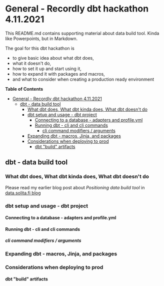 # General - Recordly dbt hackathon 4.11.2021

This README.md contains supporting material about data build tool. Kinda like Powerpoints, but in Markdown.

The goal for this dbt hackathon is 
* to give basic idea about what dbt does, 
* what it doesn't do, 
* how to set it up and start using it, 
* how to expand it with packages and macros, 
* and what to consider when creating a production ready environment

**Table of Contents**

- [General - Recordly dbt hackathon 4.11.2021](#general---recordly-dbt-hackathon-4112021)
  - [dbt - data build tool](#dbt---data-build-tool)
    - [What dbt does, What dbt kinda does, What dbt doesn't do](#what-dbt-does-what-dbt-kinda-does-what-dbt-doesnt-do)
    - [dbt setup and usage - dbt project](#dbt-setup-and-usage---dbt-project)
      - [Connecting to a database - adapters and profile.yml](#connecting-to-a-database---adapters-and-profileyml)
      - [Running dbt - cli and cli commands](#running-dbt---cli-and-cli-commands)
        - [cli command modifiers / arguments](#cli-command-modifiers--arguments)
    - [Expanding dbt - macros, Jinja, and packages](#expanding-dbt---macros-jinja-and-packages)
    - [Considerations when deploying to prod](#considerations-when-deploying-to-prod)
      - [dbt "build" artifacts](#dbt-build-artifacts)

## dbt - data build tool


### What dbt does, What dbt kinda does, What dbt doesn't do

Please read my earlier blog post about *Positioning data build tool* in [data.solita.fi blog](https://data.solita.fi/positioning-data-build-tool-dbt-in-the-data-tooling-landscape/)
### dbt setup and usage - dbt project

#### Connecting to a database - adapters and profile.yml

#### Running dbt - cli and cli commands

##### cli command modifiers / arguments

### Expanding dbt - macros, Jinja, and packages

### Considerations when deploying to prod

#### dbt "build" artifacts